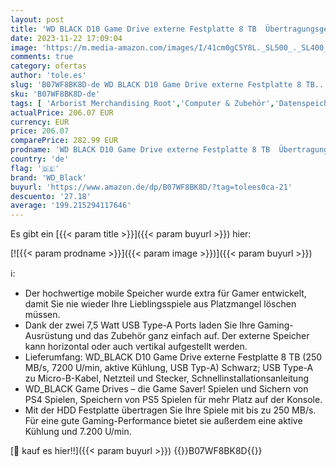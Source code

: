 ```yaml
---
layout: post
title: 'WD BLACK D10 Game Drive externe Festplatte 8 TB  Übertragungsgeschwindigkeit bis zu 250 MB/s  7200 U/min und aktive Kühlung  USB Typ-A zum Laden von Gaming-Ausrüstung  Schwarz'
date: 2023-11-22 17:09:04
image: 'https://m.media-amazon.com/images/I/41cm0gC5Y8L._SL500_._SL400_.jpg'
comments: true
category: ofertas
author: 'tole.es'
slug: 'B07WF8BK8D-de WD BLACK D10 Game Drive externe Festplatte 8 TB...'
sku: 'B07WF8BK8D-de'
tags: [ 'Arborist Merchandising Root','Computer & Zubehör','Datenspeicher','Externe Datenspeicher','Externe SSD','PC gaming components','Self Service','Special Features Stores','a4cbee59-f823-40fe-831a-7de64f655f6f_0','a4cbee59-f823-40fe-831a-7de64f655f6f_9701','wd_black','🇩🇪', ]
actualPrice: 206.07 EUR
currency: EUR
price: 206.07
comparePrice: 282.99 EUR
prodname: 'WD BLACK D10 Game Drive externe Festplatte 8 TB  Übertragungsgeschwindigkeit bis zu 250 MB/s  7200 U/min und aktive Kühlung  USB Typ-A zum Laden von Gaming-Ausrüstung  Schwarz'
country: 'de'
flag: '🇩🇪'
brand: 'WD_Black'
buyurl: 'https://www.amazon.de/dp/B07WF8BK8D/?tag=tolees0ca-21'
descuento: '27.18'
average: '199.215294117646'
---
```


Es gibt ein [{{< param title >}}]({{< param buyurl >}}) hier:

[![{{< param prodname >}}]({{< param image >}})]({{< param buyurl >}})

ℹ️:

- Der hochwertige mobile Speicher wurde extra für Gamer entwickelt, damit Sie nie wieder Ihre Lieblingsspiele aus Platzmangel löschen müssen.
- Dank der zwei 7,5 Watt USB Type-A Ports laden Sie Ihre Gaming-Ausrüstung und das Zubehör ganz einfach auf. Der externe Speicher kann horizontal oder auch vertikal aufgestellt werden.
- Lieferumfang: WD_BLACK D10 Game Drive externe Festplatte 8 TB (250 MB/s, 7200 U/min, aktive Kühlung, USB Typ-A) Schwarz; USB Type-A zu Micro-B-Kabel, Netzteil und Stecker, Schnellinstallationsanleitung
- WD_BLACK Game Drives – die Game Saver! Spielen und Sichern von PS4 Spielen, Speichern von PS5 Spielen für mehr Platz auf der Konsole.
- Mit der HDD Festplatte übertragen Sie Ihre Spiele mit bis zu 250 MB/s. Für eine gute Gaming-Performance bietet sie außerdem eine aktive Kühlung und 7.200 U/min.

[🛒 kauf es hier!!]({{< param buyurl >}})
{{<world>}}B07WF8BK8D{{</world>}}
